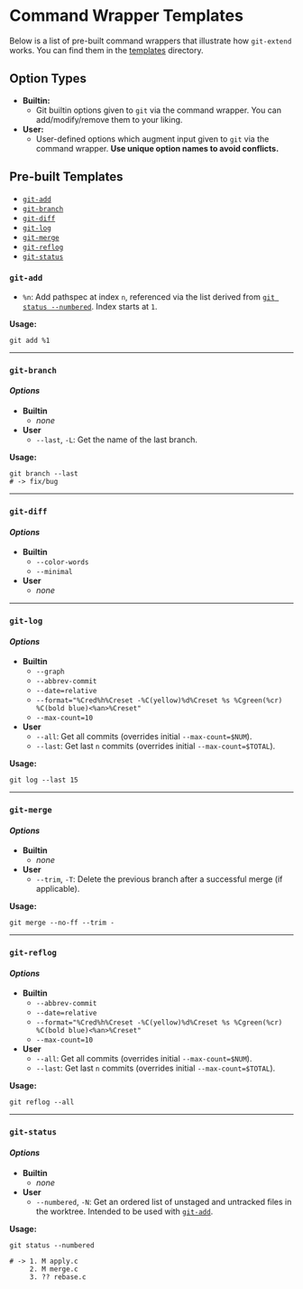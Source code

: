 # Command Wrapper Templates

Below is a list of pre-built command wrappers that illustrate how `git-extend` works. You can find them in the [templates](https://github.com/nickolasburr/git-extend/tree/master/templates) directory.

## Option Types

+ **Builtin:**
  - Git builtin options given to `git` via the command wrapper. You can add/modify/remove them to your liking.
+ **User:**
  - User-defined options which augment input given to `git` via the command wrapper. **Use unique option names to avoid conflicts.**

## Pre-built Templates

- [`git-add`](#git-add)
- [`git-branch`](#git-branch)
- [`git-diff`](#git-diff)
- [`git-log`](#git-log)
- [`git-merge`](#git-merge)
- [`git-reflog`](#git-reflog)
- [`git-status`](#git-status)

### `git-add`

+ `%n`: Add pathspec at index `n`, referenced via the list derived from [`git status --numbered`](https://github.com/nickolasburr/git-extend/blob/master/templates/git-status#L19-L36). Index starts at `1`.

**Usage:**

```
git add %1
```

---

### `git-branch`

#### _Options_

+ **Builtin**
  - _none_
+ **User**
  - `--last`, `-L`: Get the name of the last branch.

**Usage:**

```
git branch --last
# -> fix/bug
```

---

### `git-diff`

#### _Options_

+ **Builtin**
  - `--color-words`
  - `--minimal`
+ **User**
  - _none_

---

### `git-log`

#### _Options_

+ **Builtin**
  - `--graph`
  - `--abbrev-commit`
  - `--date=relative`
  - `--format="%Cred%h%Creset -%C(yellow)%d%Creset %s %Cgreen(%cr) %C(bold blue)<%an>%Creset"`
  - `--max-count=10`
+ **User**
  - `--all`: Get all commits (overrides initial `--max-count=$NUM`).
  - `--last`: Get last `n` commits (overrides initial `--max-count=$TOTAL`).

**Usage:**

```
git log --last 15
```

---

### `git-merge`

#### _Options_

+ **Builtin**
  - _none_
+ **User**
  - `--trim`, `-T`: Delete the previous branch after a successful merge (if applicable).

**Usage:**

```
git merge --no-ff --trim -
```

---

### `git-reflog`

#### _Options_

+ **Builtin**
  - `--abbrev-commit`
  - `--date=relative`
  - `--format="%Cred%h%Creset -%C(yellow)%d%Creset %s %Cgreen(%cr) %C(bold blue)<%an>%Creset"`
  - `--max-count=10`
+ **User**
  - `--all`: Get all commits (overrides initial `--max-count=$NUM`).
  - `--last`: Get last `n` commits (overrides initial `--max-count=$TOTAL`).

**Usage:**

```
git reflog --all
```

---

### `git-status`

#### _Options_

+ **Builtin**
  - _none_
+ **User**
  - `--numbered`, `-N`: Get an ordered list of unstaged and untracked files in the worktree. Intended to be used with [`git-add`](#git-add).

**Usage:**

```
git status --numbered

# -> 1. M apply.c
     2. M merge.c
     3. ?? rebase.c
```
